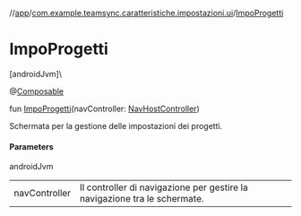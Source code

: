 //[app](../../index.md)/[com.example.teamsync.caratteristiche.impostazioni.ui](index.md)/[ImpoProgetti](-impo-progetti.md)

# ImpoProgetti

[androidJvm]\

@[Composable](https://developer.android.com/reference/kotlin/androidx/compose/runtime/Composable.html)

fun [ImpoProgetti](-impo-progetti.md)(navController: [NavHostController](https://developer.android.com/reference/kotlin/androidx/navigation/NavHostController.html))

Schermata per la gestione delle impostazioni dei progetti.

#### Parameters

androidJvm

| | |
|---|---|
| navController | Il controller di navigazione per gestire la navigazione tra le schermate. |
